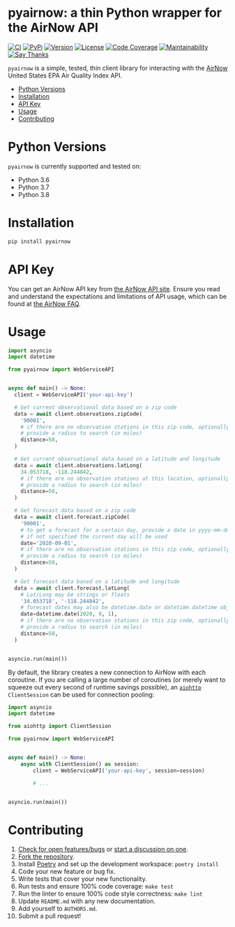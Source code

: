 # pyairnow: a thin Python wrapper for the AirNow API

[![CI](https://github.com/asymworks/pyairnow/workflows/CI/badge.svg)](https://github.com/asymworks/pyairnow/actions)
[![PyPi](https://img.shields.io/pypi/v/pyairnow.svg)](https://pypi.python.org/pypi/pyairnow)
[![Version](https://img.shields.io/pypi/pyversions/pyairnow.svg)](https://pypi.python.org/pypi/pyairnow)
[![License](https://img.shields.io/pypi/l/pyairnow.svg)](https://github.com/asymworks/pyairnow/blob/master/LICENSE)
[![Code Coverage](https://codecov.io/gh/asymworks/pyairnow/branch/master/graph/badge.svg)](https://codecov.io/gh/asymworks/pyairnow)
[![Maintainability](https://api.codeclimate.com/v1/badges/948e4e3c84e5c49826f1/maintainability)](https://codeclimate.com/github/asymworks/pyairnow/maintainability)
[![Say Thanks](https://img.shields.io/badge/SayThanks-!-1EAEDB.svg)](https://saythanks.io/to/bachya)

`pyairnow` is a simple, tested, thin client library for interacting with the
[AirNow](https://www.airnow.gov) United States EPA Air Quality Index API.

- [Python Versions](#python-versions)
- [Installation](#installation)
- [API Key](#api-key)
- [Usage](#usage)
- [Contributing](#contributing)

# Python Versions

`pyairnow` is currently supported and tested on:

* Python 3.6
* Python 3.7
* Python 3.8

# Installation

```python
pip install pyairnow
```

# API Key

You can get an AirNow API key from
[the AirNow API site](https://docs.airnowapi.org/account/request/). Ensure you
read and understand the expectations and limitations of API usage, which can
be found at [the AirNow FAQ](https://docs.airnowapi.org/faq).

# Usage

```python
import asyncio
import datetime

from pyairnow import WebServiceAPI


async def main() -> None:
  client = WebServiceAPI('your-api-key')

  # Get current observational data based on a zip code
  data = await client.observations.zipCode(
    '90001',
    # if there are no observation stations in this zip code, optionally
    # provide a radius to search (in miles)
    distance=50,
  )

  # Get current observational data based on a latitude and longitude
  data = await client.observations.latLong(
    34.053718, -118.244842,
    # if there are no observation stations at this location, optionally
    # provide a radius to search (in miles)
    distance=50,
  )

  # Get forecast data based on a zip code
  data = await client.forecast.zipCode(
    '90001',
    # to get a forecast for a certain day, provide a date in yyyy-mm-dd,
    # if not specified the current day will be used
    date='2020-09-01',
    # if there are no observation stations in this zip code, optionally
    # provide a radius to search (in miles)
    distance=50,
  )

  # Get forecast data based on a latitude and longitude
  data = await client.forecast.latLong(
    # Lat/Long may be strings or floats
    '34.053718', '-118.244842',
    # forecast dates may also be datetime.date or datetime.datetime objects
    date=datetime.date(2020, 9, 1),
    # if there are no observation stations in this zip code, optionally
    # provide a radius to search (in miles)
    distance=50,
  )


asyncio.run(main())
```

By default, the library creates a new connection to AirNow with each coroutine.
If you are calling a large number of coroutines (or merely want to squeeze out
every second of runtime savings possible), an
[`aiohttp`](https://github.com/aio-libs/aiohttp) `ClientSession` can be used
for connection pooling:

```python
import asyncio
import datetime

from aiohttp import ClientSession

from pyairnow import WebServiceAPI


async def main() -> None:
    async with ClientSession() as session:
        client = WebServiceAPI('your-api-key', session=session)

        # ...


asyncio.run(main())
```

# Contributing

1. [Check for open features/bugs](https://github.com/asymworks/pyairnow/issues)
  or [start a discussion on one](https://github.com/asymworks/pyairnow/issues/new).
2. [Fork the repository](https://github.com/asymworks/pyairnow/fork).
3. Install [Poetry](https://python-poetry.org/) and set up the development workspace:
  `poetry install`
4. Code your new feature or bug fix.
5. Write tests that cover your new functionality.
6. Run tests and ensure 100% code coverage: `make test`
7. Run the linter to ensure 100% code style correctness: `make lint`
8. Update `README.md` with any new documentation.
9. Add yourself to `AUTHORS.md`.
10. Submit a pull request!
